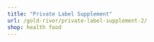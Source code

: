 ```yaml
---
title: "Private Label Supplement"
url: /gold-river/private-label-supplement-2/
shop: health food
---
```

